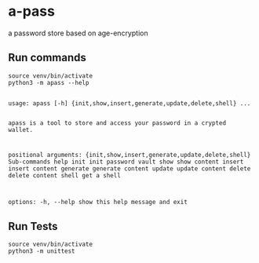 # a-pass
a password store based on age-encryption


## Run commands
    source venv/bin/activate
    python3 -m apass --help

<code>
usage: apass [-h] {init,show,insert,generate,update,delete,shell} ...

apass is a tool to store and access your password in a crypted wallet.

positional arguments:
  {init,show,insert,generate,update,delete,shell}
                        Sub-commands help
    init                init password vault
    show                show content
    insert              insert content
    generate            generate content
    update              update content
    delete              delete content
    shell               get a shell

options:
  -h, --help            show this help message and exit
</code>


## Run Tests
    source venv/bin/activate
    python3 -m unittest